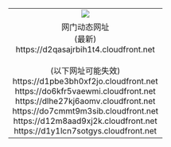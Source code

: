 ﻿<table>
  <tr></tr>
  <tr><td colspan=2 align=center><img src="https://d2qasajrbih1t4.cloudfront.net/Up/oGate.jpg" /></td></tr>
  <tr><td colspan=2 align=center>网门动态网址<br/>(最新)
<br>https://d2qasajrbih1t4.cloudfront.net
<br/><br/>(以下网址可能失效)
<br>https://d1pbe3bh0xf2jo.cloudfront.net
<br>https://do6kfr5vaewmi.cloudfront.net
<br>https://dlhe27kj6aomv.cloudfront.net
<br>https://do7cmmt9m3sib.cloudfront.net
<br>https://d12m8aad9xj2k.cloudfront.net
<br>https://d1y1lcn7sotgys.cloudfront.net
    </td>
  </tr>
</table>
